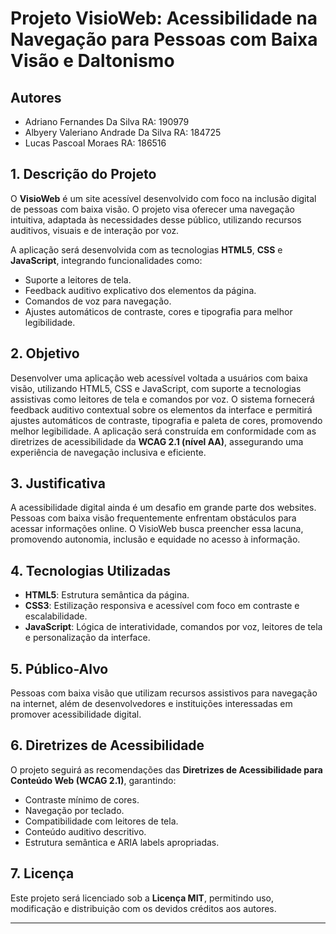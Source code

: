# Projeto VisioWeb: Acessibilidade na Navegação para Pessoas com Baixa Visão e Daltonismo

## Autores
- Adriano Fernandes Da Silva RA: 190979
- Albyery Valeriano Andrade Da Silva RA: 184725
- Lucas Pascoal Moraes RA: 186516

## 1. Descrição do Projeto

O **VisioWeb** é um site acessível desenvolvido com foco na inclusão digital de pessoas com baixa visão. O projeto visa oferecer uma navegação intuitiva, adaptada às necessidades desse público, utilizando recursos auditivos, visuais e de interação por voz.

A aplicação será desenvolvida com as tecnologias **HTML5**, **CSS** e **JavaScript**, integrando funcionalidades como:
- Suporte a leitores de tela.
- Feedback auditivo explicativo dos elementos da página.
- Comandos de voz para navegação.
- Ajustes automáticos de contraste, cores e tipografia para melhor legibilidade.

## 2. Objetivo

Desenvolver uma aplicação web acessível voltada a usuários com baixa visão, utilizando HTML5, CSS e JavaScript, com suporte a tecnologias assistivas como leitores de tela e comandos por voz. O sistema fornecerá feedback auditivo contextual sobre os elementos da interface e permitirá ajustes automáticos de contraste, tipografia e paleta de cores, promovendo melhor legibilidade. A aplicação será construída em conformidade com as diretrizes de acessibilidade da **WCAG 2.1 (nível AA)**, assegurando uma experiência de navegação inclusiva e eficiente.

## 3. Justificativa

A acessibilidade digital ainda é um desafio em grande parte dos websites. Pessoas com baixa visão frequentemente enfrentam obstáculos para acessar informações online. O VisioWeb busca preencher essa lacuna, promovendo autonomia, inclusão e equidade no acesso à informação.

## 4. Tecnologias Utilizadas

- **HTML5**: Estrutura semântica da página.
- **CSS3**: Estilização responsiva e acessível com foco em contraste e escalabilidade.
- **JavaScript**: Lógica de interatividade, comandos por voz, leitores de tela e personalização da interface.

## 5. Público-Alvo

Pessoas com baixa visão que utilizam recursos assistivos para navegação na internet, além de desenvolvedores e instituições interessadas em promover acessibilidade digital.

## 6. Diretrizes de Acessibilidade

O projeto seguirá as recomendações das **Diretrizes de Acessibilidade para Conteúdo Web (WCAG 2.1)**, garantindo:
- Contraste mínimo de cores.
- Navegação por teclado.
- Compatibilidade com leitores de tela.
- Conteúdo auditivo descritivo.
- Estrutura semântica e ARIA labels apropriadas.

## 7. Licença

Este projeto será licenciado sob a **Licença MIT**, permitindo uso, modificação e distribuição com os devidos créditos aos autores.

---